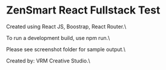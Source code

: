 # ZenSmart React Fullstack Test

Created using React JS, Boostrap, React Router.\

To run a development build, use npm run.\

Please see screenshot folder for sample output.\

Created by: VRM Creative Studio.\
